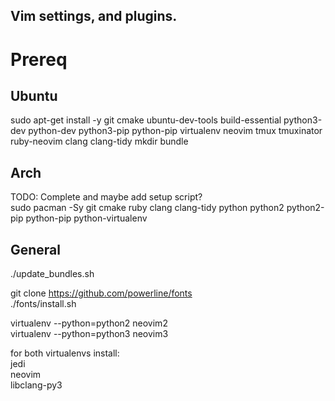 Vim settings, and plugins.
----

# Prereq

##  Ubuntu
  sudo apt-get install -y git cmake ubuntu-dev-tools build-essential python3-dev python-dev python3-pip python-pip virtualenv neovim tmux tmuxinator ruby-neovim clang clang-tidy
  mkdir bundle  

## Arch
  TODO: Complete and maybe add setup script?  
  sudo pacman -Sy git cmake ruby clang clang-tidy python python2 python2-pip python-pip python-virtualenv  


## General
  ./update_bundles.sh  

  git clone https://github.com/powerline/fonts  
  ./fonts/install.sh

  virtualenv --python=python2 neovim2  
  virtualenv --python=python3 neovim3  

  for both virtualenvs install:  
    jedi  
    neovim  
    libclang-py3  


